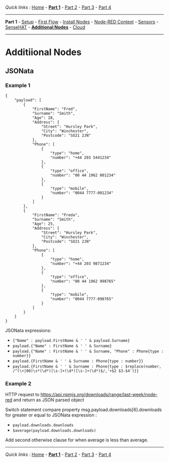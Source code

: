 *Quick links :*
[Home](/README.md) - [**Part 1**](/part1/README.md) - [Part 2](/part2/README.md) - [Part 3](/part3/README.md) - [Part 4](/part4/README.md)
***
**Part 1** - [Setup](/part1/PREREQ.md) - [First Flow](/part1/FIRSTFLOW.md) - [Install Nodes](/part1/INSTALLNODE.md) - [Node-RED Context](/part1/CONTEXT.md) - [Sensors](/part1/SENSORS.md) - [SenseHAT](/part1/SENSEHAT.md) - [**Additional Nodes**](/part1/ADDITIONALNODES.md) - [Cloud](/part1/IOTCLOUD.md)
***

# Additiional Nodes

## JSONata

### Example 1
```
{
    "payload": [
        {
            "FirstName": "Fred",
            "Surname": "Smith",
            "Age": 28,
            "Address": {
                "Street": "Hursley Park",
                "City": "Winchester",
                "Postcode": "SO21 2JN"
            },
            "Phone": [
                {
                    "type": "home",
                    "number": "+44 203 5441234"
                },
                {
                    "type": "office",
                    "number": "00 44 1962 001234"
                },
                {
                    "type": "mobile",
                    "number": "0044 7777-001234"
                }
            ]
        },
        {
            "FirstName": "Freda",
            "Surname": "Smith",
            "Age": 25,
            "Address": {
                "Street": "Hursley Park",
                "City": "Winchester",
                "Postcode": "SO21 2JN"
            },
            "Phone": [
                {
                    "type": "home",
                    "number": "+44 203 9871234"
                },
                {
                    "type": "office",
                    "number": "00 44 1962 998765"
                },
                {
                    "type": "mobile",
                    "number": "0044 7777-098765"
                }
            ]
        }
    ]
}
```

JSONata expressions:

- `{"Name" : payload.FirstName & ' ' & payload.Surname}`
- `payload.{"Name" : FirstName & ' ' & Surname}`
- `payload.{"Name" : FirstName & ' ' & Surname, "Phone" : Phone{type : number}}`
- `payload.{FirstName & ' ' & Surname : Phone{type : number}}`
- `payload.{FirstName & ' ' & Surname : Phone{type : $replace(number, /^(\+|00)\s*(\d*)[\s-]+(\d*)[\s-]+(\d*)$/,'+$2 $3-$4')}}`

### Example 2

HTTP request to https://api.npmjs.org/downloads/range/last-week/node-red and return as JSON parsed object

Switch statement compare property msg.payload.downloads[6].downloads for greater or equal to JSONata expression :

- `payload.downloads.downloads`
- `$average(payload.downloads.downloads)`

Add second otherwise clause for when average is less than average.

***
*Quick links :*
[Home](/README.md) - [**Part 1**](/part1/README.md) - [Part 2](/part2/README.md) - [Part 3](/part3/README.md) - [Part 4](/part4/README.md)
